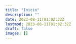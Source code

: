 ```yaml
---
title: "Inicio"
description: ""
date: 2023-08-11T01:02:32Z
lastmod: 2023-08-11T01:02:32Z
draft: false
images: []
---
```

